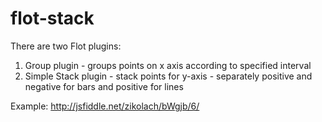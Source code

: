 flot-stack
==========
There are two Flot plugins:

1. Group plugin - groups points on x axis according to specified interval
2. Simple Stack plugin - stack points for y-axis - separately positive and negative for bars and positive for lines

Example: http://jsfiddle.net/zikolach/bWgjb/6/
